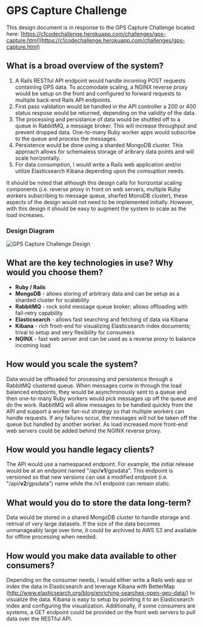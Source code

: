 # GPS Capture Challenge
This design document is in response to the GPS Capture Challenge located here: [https://c1codechallenge.herokuapp.com/challenges/gps-capture.html](https://c1codechallenge.herokuapp.com/challenges/gps-capture.html)

## What is a broad overview of the system?
1. A Rails RESTful API endpoint would handle incoming POST requests containing GPS data.  To accomodate scaling, a NGINX reverse proxy would be setup on the front and configured to forward requests to multiple back-end Rails API endpoints.
2. First pass validation would be handled in the API controller a 200 or 400 status respose would be returned, depending on the validity of the data.
3. The processing and persistance of data would be shuttled off to a queue in RabbitMQ, a message broker.  This will increase throughput and prevent dropped data.  One-to-many Ruby worker apps would subscribe to the queue and process the messages.
4. Persistence would be done using a sharded MongoDB cluster.  This approach allows for schemaless storage of aribrary data points and will scale horizontally.  
5. For data consumption, I would write a Rails web application and/or utilize Elasticsearch Kibana depending upon the comsuption needs.

It should be noted that although this design calls for horizontal scaling components (i.e. reverse proxy in front on web servers, multiple Ruby workers subscribing to message queue, sharfed MonoDB cluster), these aspects of the design would not need to be implemented initially.  However, with this design it should be easy to augment the system to scale as the load increases.

### Design Diagram

![GPS Capture Challenge Design](https://docs.google.com/drawings/d/1zSO3mAJtmi2UULYjMLMxIJeBB9cpdBG9Le2fuWoHK9Q/pub?w=968&h=1162 "GPS Capture Challenge Design")

## What are the key technologies in use? Why would you choose them?
- **Ruby / Rails**
- **MongoDB** - allows storing of arbitrary data and can be setup as a sharded cluster for scalability
- **RabbitMQ** - rock solid message queue broker; allows offloading with fail-retry capability
- **Elasticsearch** - allows fast searching and fetching of data via Kibana
- **Kibana** - rich front-end for visualizing Elasticsearch index documents; trival to setup and very flexibility for consumers
- **NGINX** - fast web server and can be used as a reverse proxy to balance incoming load

## How would you scale the system?
Data would be offloaded for processing and persistence through a RabbitMQ clustered queue.  When messages come in through the load balanced endpoints, they would be asynchronously sent to a queue and then one-to-many Ruby workers would pick messages up off the queue and do the work.  RabbitMQ will allow messages to be handled quickly from the API and support a worker fan-out strategy so that multiple workers can handle requests.  If any failures occur, the messages will not be taken off the queue but handled by another worker.  As load increased more front-end web servers could be added behind the NGINX reverse proxy.

## How would you handle legacy clients?
The API would use a namespaced endpoint.  For example, the initial release would be at an endpoint named "/api/**v1**/gpsdata".  This endpoint is versioned so that new versions can use a modified endpoint (i.e. "/api/**v2**/gpsdata") name while the /v1 endpoint can remain static.   

## What would you do to store the data long-term?
Data would be stored in a shared MongoDB cluster to handle storage and retrival of very large datasets.  If the size of the data becomes unmanageably large over time, it could be archived to AWS S3 and available for offline processing when needed.

## How would you make data available to other consumers?
Depending on the consumer needs, I would either write a Rails web app or index the data in Elasticsearch and leverage Kibana with BetterMap (http://www.elasticsearch.org/blog/enriching-searches-open-geo-data/) to visualize the data.  Kibana is easy to setup by pointing it to an Elasticsearch index and configuring the visualization.  Additionally, if some consumers are systems, a GET endpoint could be provided on the front web servers to pull data over the RESTful API.
